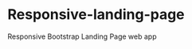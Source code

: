 # Responsive-landing-page
Responsive Bootstrap Landing Page web app
<img src="https://user-images.githubusercontent.com/93283509/236839867-96fb0e5a-3d55-4474-a6b4-9f946148ee9f.png" alt="" />
<img src="https://user-images.githubusercontent.com/93283509/236880037-f8b38192-f7f1-4532-814e-9776aeaa31d4.png" alt="" />
<img src="https://user-images.githubusercontent.com/93283509/236880331-440aaa39-b743-4bd9-8621-303e9b42f2e8.png" alt="" />
